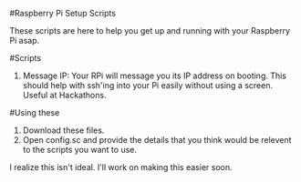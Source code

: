 #Raspberry Pi Setup Scripts

These scripts are here to help you get up and running with your Raspberry Pi asap.

#Scripts

1. Message IP: Your RPi will message you its IP address on booting. This should help with ssh'ing into your Pi easily without using a screen. Useful at Hackathons.

#Using these

1. Download these files.
2. Open config.sc and provide the details that you think would be relevent to the scripts you want to use.

I realize this isn't ideal. I'll work on making this easier soon.